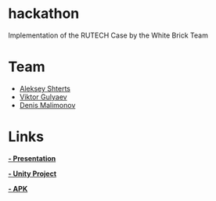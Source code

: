 # hackathon
Implementation of the RUTECH Case by the White Brick Team


# Team
- [Aleksey Shterts](mailto:shterts1994@mail.ru)
- [Viktor Gulyaev](mailto:gulyaev.viktors@mail.ru)
- [Denis Malimonov](mailto:dacool731@mail.ru)

# Links

**[- Presentation](https://drive.google.com/file/d/1CX84LDKoy6-BMBz25P3cMsqD9t7mdLHa/view?usp=sharing)**

**[- Unity Project](https://drive.google.com/file/d/19pi9IYbdHVUeOqF0ceSI3lMu9mGwB-Rd/view?usp=sharing)**

**[- APK](https://drive.google.com/file/d/1ks3mx2NgvsLoJhoKSLWzv-v2zYN3Vx3u/view?usp=sharing)**


